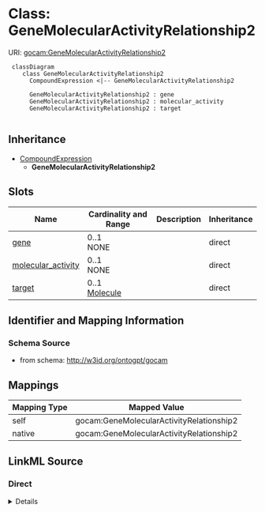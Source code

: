 # Class: GeneMolecularActivityRelationship2



URI: [gocam:GeneMolecularActivityRelationship2](http://w3id.org/ontogpt/gocam/GeneMolecularActivityRelationship2)


```mermaid
 classDiagram
    class GeneMolecularActivityRelationship2
      CompoundExpression <|-- GeneMolecularActivityRelationship2
      
      GeneMolecularActivityRelationship2 : gene
      GeneMolecularActivityRelationship2 : molecular_activity
      GeneMolecularActivityRelationship2 : target
      
```




## Inheritance
* [CompoundExpression](CompoundExpression.md)
    * **GeneMolecularActivityRelationship2**



## Slots

| Name | Cardinality and Range | Description | Inheritance |
| ---  | --- | --- | --- |
| [gene](gene.md) | 0..1 <br/> NONE |  | direct |
| [molecular_activity](molecular_activity.md) | 0..1 <br/> NONE |  | direct |
| [target](target.md) | 0..1 <br/> [Molecule](Molecule.md) |  | direct |









## Identifier and Mapping Information







### Schema Source


* from schema: http://w3id.org/ontogpt/gocam





## Mappings

| Mapping Type | Mapped Value |
| ---  | ---  |
| self | gocam:GeneMolecularActivityRelationship2 |
| native | gocam:GeneMolecularActivityRelationship2 |


## LinkML Source

<!-- TODO: investigate https://stackoverflow.com/questions/37606292/how-to-create-tabbed-code-blocks-in-mkdocs-or-sphinx -->

### Direct

<details>
```yaml
name: GeneMolecularActivityRelationship2
from_schema: http://w3id.org/ontogpt/gocam
rank: 1000
is_a: CompoundExpression
attributes:
  gene:
    name: gene
    annotations:
      prompt:
        tag: prompt
        value: the name of the gene.
    from_schema: http://w3id.org/ontogpt/gocam
    range: Gene
  molecular_activity:
    name: molecular_activity
    annotations:
      prompt:
        tag: prompt
        value: the name of the molecular activity, for example, ubiquitination. May
          be a GO term.
    from_schema: http://w3id.org/ontogpt/gocam
    range: MolecularActivity
  target:
    name: target
    annotations:
      prompt:
        tag: prompt
        value: the name of the molecular entity that is the target of the molecular
          activity.
    from_schema: http://w3id.org/ontogpt/gocam
    rank: 1000
    range: Molecule

```
</details>

### Induced

<details>
```yaml
name: GeneMolecularActivityRelationship2
from_schema: http://w3id.org/ontogpt/gocam
rank: 1000
is_a: CompoundExpression
attributes:
  gene:
    name: gene
    annotations:
      prompt:
        tag: prompt
        value: the name of the gene.
    from_schema: http://w3id.org/ontogpt/gocam
    alias: gene
    owner: GeneMolecularActivityRelationship2
    domain_of:
    - GeneOrganismRelationship
    - GeneMolecularActivityRelationship
    - GeneMolecularActivityRelationship2
    - GeneSubcellularLocalizationRelationship
    range: Gene
  molecular_activity:
    name: molecular_activity
    annotations:
      prompt:
        tag: prompt
        value: the name of the molecular activity, for example, ubiquitination. May
          be a GO term.
    from_schema: http://w3id.org/ontogpt/gocam
    alias: molecular_activity
    owner: GeneMolecularActivityRelationship2
    domain_of:
    - GeneMolecularActivityRelationship
    - GeneMolecularActivityRelationship2
    range: MolecularActivity
  target:
    name: target
    annotations:
      prompt:
        tag: prompt
        value: the name of the molecular entity that is the target of the molecular
          activity.
    from_schema: http://w3id.org/ontogpt/gocam
    rank: 1000
    alias: target
    owner: GeneMolecularActivityRelationship2
    domain_of:
    - GeneMolecularActivityRelationship2
    range: Molecule

```
</details>